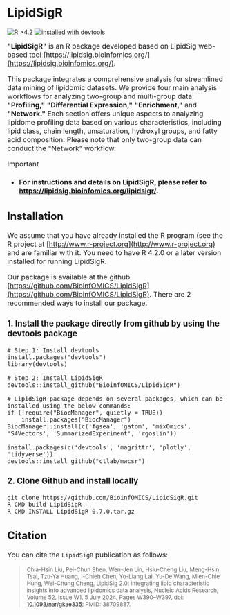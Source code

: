 # LipidSigR
<!-- badges: start -->
[![R >4.2](https://img.shields.io/badge/R-%3E4.2-success.svg)](https://www.r-project.org/) 
<a href='#devtools'>![installed with devtools](https://img.shields.io/badge/installed%20with-devtools-blueviolet.svg)</a>
<!-- badges: end -->

<font size=3> **"LipidSigR"** is an R package developed based on LipidSig web-based tool 
[https://lipidsig.bioinfomics.org/](https://lipidsig.bioinfomics.org/). 

This package integrates a comprehensive analysis for streamlined data mining of 
lipidomic datasets. We provide four main analysis workflows for analyzing 
two-group and multi-group data: **"Profiling,"** **"Differential Expression,"** 
**"Enrichment,"** and **"Network."** Each section offers unique aspects to 
analyzing lipidome profiling data based on various characteristics, including 
lipid class, chain length, unsaturation, hydroxyl groups, and fatty acid composition. 
Please note that only two-group data can conduct the "Network" workflow.

> [!IMPORTANT]
> * #### For instructions and details on LipidSigR, please refer to https://lipidsig.bioinfomics.org/lipidsigr/.

## Installation
We assume that you have already installed the R program (see the R project at 
[http://www.r-project.org](http://www.r-project.org)  and are familiar with it. 
You need to have R 4.2.0 or a later version installed for running LipidSigR.

Our package is available at the github 
[https://github.com/BioinfOMICS/LipidSigR](https://github.com/BioinfOMICS/LipidSigR). 
There are 2 recommended ways to install our package.

### 1. Install the package directly from github by using the devtools package
```(r)
# Step 1: Install devtools
install.packages("devtools")
library(devtools)

# Step 2: Install LipidSigR
devtools::install_github("BioinfOMICS/LipidSigR")

# LipidSigR package depends on several packages, which can be installed using the below commands:
if (!require("BiocManager", quietly = TRUE))
    install.packages("BiocManager")
BiocManager::install(c('fgsea', 'gatom', 'mixOmics', 'S4Vectors', 'SummarizedExperiment', 'rgoslin'))

install.packages(c('devtools', 'magrittr', 'plotly', 'tidyverse'))
devtools::install_github("ctlab/mwcsr")
```

### 2. Clone Github and install locally
```(r)
git clone https://github.com/BioinfOMICS/LipidSigR.git
R CMD build LipidSigR
R CMD INSTALL LipidSigR_0.7.0.tar.gz
```

## Citation
<font size=3> You can cite the `LipidSigR` publication as follows:

> <font size=2> Chia-Hsin Liu, Pei-Chun Shen, Wen-Jen Lin, Hsiu-Cheng Liu, Meng-Hsin Tsai, 
Tzu-Ya Huang, I-Chieh Chen, Yo-Liang Lai, Yu-De Wang, Mien-Chie Hung, Wei-Chung Cheng, 
LipidSig 2.0: integrating lipid characteristic insights into advanced lipidomics data analysis, 
Nucleic Acids Research, Volume 52, Issue W1, 5 July 2024, Pages W390–W397, 
doi: [10.1093/nar/gkae335](https://doi.org/10.1093/nar/gkae335); PMID: 38709887.

